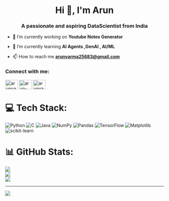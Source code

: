 <h1 align="center">Hi 👋, I'm Arun</h1>
<h3 align="center">A passionate and aspiring DataScientist from India</h3>

- 🔭 I’m currently working on **Youtube Notes Generator**

- 🌱 I’m currently learning **AI Agents ,GenAI , AI/ML**

- 📫 How to reach me **arunvarma25683@gmail.com**

<h3 align="left">Connect with me:</h3>
<p align="left">
<a href="https://twitter.com/arunvarma479327" target="blank"><img align="center" src="https://raw.githubusercontent.com/rahuldkjain/github-profile-readme-generator/master/src/images/icons/Social/twitter.svg" alt="arunvarma479327" height="30" width="40" /></a>
<a href="https://linkedin.com/in/arun-varma-" target="blank"><img align="center" src="https://raw.githubusercontent.com/rahuldkjain/github-profile-readme-generator/master/src/images/icons/Social/linked-in-alt.svg" alt="arun-varma-" height="30" width="40" /></a>
<a href="https://kaggle.com/arunvarma2565" target="blank"><img align="center" src="https://raw.githubusercontent.com/rahuldkjain/github-profile-readme-generator/master/src/images/icons/Social/kaggle.svg" alt="arunvarma2565" height="30" width="40" /></a>
</p>


# 💻 Tech Stack:
![Python](https://img.shields.io/badge/python-3670A0?style=for-the-badge&logo=python&logoColor=ffdd54) ![C](https://img.shields.io/badge/c-%2300599C.svg?style=for-the-badge&logo=c&logoColor=white) ![Java](https://img.shields.io/badge/java-%23ED8B00.svg?style=for-the-badge&logo=openjdk&logoColor=white) ![NumPy](https://img.shields.io/badge/numpy-%23013243.svg?style=for-the-badge&logo=numpy&logoColor=white) ![Pandas](https://img.shields.io/badge/pandas-%23150458.svg?style=for-the-badge&logo=pandas&logoColor=white) ![TensorFlow](https://img.shields.io/badge/TensorFlow-%23FF6F00.svg?style=for-the-badge&logo=TensorFlow&logoColor=white) ![Matplotlib](https://img.shields.io/badge/Matplotlib-%23ffffff.svg?style=for-the-badge&logo=Matplotlib&logoColor=black) ![scikit-learn](https://img.shields.io/badge/scikit--learn-%23F7931E.svg?style=for-the-badge&logo=scikit-learn&logoColor=white)
# 📊 GitHub Stats:
![](https://github-readme-stats.vercel.app/api?username=Arun2565&theme=dark&hide_border=false&include_all_commits=false&count_private=false)<br/>
![](https://nirzak-streak-stats.vercel.app/?user=Arun2565&theme=dark&hide_border=false)<br/>
![](https://github-readme-stats.vercel.app/api/top-langs/?username=Arun2565&theme=dark&hide_border=false&include_all_commits=false&count_private=false&layout=compact)

---
[![](https://visitcount.itsvg.in/api?id=Arun2565&icon=0&color=0)](https://visitcount.itsvg.in)

<!-- Proudly created with GPRM ( https://gprm.itsvg.in ) -->
